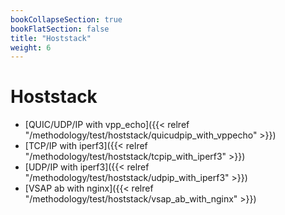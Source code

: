 ```yaml
---
bookCollapseSection: true
bookFlatSection: false
title: "Hoststack"
weight: 6
---
```


# Hoststack

- [QUIC/UDP/IP with vpp_echo]({{< relref "/methodology/test/hoststack/quicudpip_with_vppecho" >}})
- [TCP/IP with iperf3]({{< relref "/methodology/test/hoststack/tcpip_with_iperf3" >}})
- [UDP/IP with iperf3]({{< relref "/methodology/test/hoststack/udpip_with_iperf3" >}})
- [VSAP ab with nginx]({{< relref "/methodology/test/hoststack/vsap_ab_with_nginx" >}})
